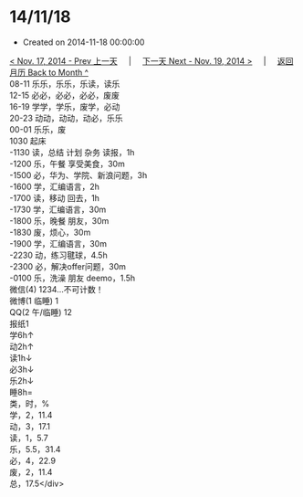 # 14/11/18

* Created on 2014-11-18 00:00:00

[&lt; Nov. 17, 2014 - Prev 上一天](d17.md)     \|     [下一天 Next - Nov. 19, 2014 &gt;](d19.md)     \|     [返回月历 Back to Month ^](index.md)   
08-11 乐乐，乐乐，乐读，读乐  
12-15 必必，必必，必必，废废  
16-19 学学，学乐，废学，必动  
20-23 动动，动动，动必，乐乐  
00-01 乐乐，废  
1030 起床  
-1130 读，总结 计划 杂务 读报，1h  
-1200 乐，午餐 享受美食，30m  
-1500 必，华为、学院、新浪问题，3h  
-1600 学，汇编语言，2h  
-1700 读，移动 回去，1h  
-1730 学，汇编语言，30m  
-1800 乐，晚餐 朋友，30m  
-1830 废，烦心，30m  
-1900 学，汇编语言，30m  
-2230 动，练习毽球，4.5h  
-2300 必，解决offer问题，30m  
-0100 乐，洗澡 朋友 deemo，1.5h  
微信\(4\) 1234…不可计数！  
微博\(1 临睡\) 1  
QQ\(2 午/临睡\) 12  
报纸1  
学6h↑  
动2h↑  
读1h↓  
必3h↓  
乐2h↓  
睡8h=  
类，时，%  
学，2，11.4  
动，3，17.1  
读，1，5.7  
乐，5.5，31.4  
必，4，22.9  
废，2，11.4  
总，17.5&lt;/div&gt;


